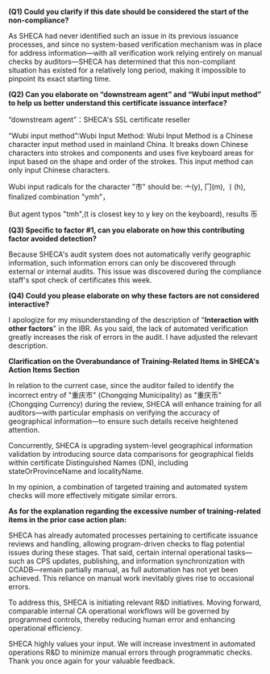 **(Q1) Could you clarify if this date should be considered the start of the non-compliance?**

As SHECA had never identified such an issue in its previous issuance processes, and since no system-based verification mechanism was in place for address information—with all verification work relying entirely on manual checks by auditors—SHECA has determined that this non-compliant situation has existed for a relatively long period, making it impossible to pinpoint its exact starting time.

**(Q2) Can you elaborate on “downstream agent” and “Wubi input method” to help us better understand this certificate issuance interface?**

“downstream agent”：SHECA's SSL certificate reseller

“Wubi input method”:Wubi Input Method: Wubi Input Method is a Chinese character input method used in mainland China. It breaks down Chinese characters into strokes and components and uses five keyboard areas for input based on the shape and order of the strokes. This input method can only input Chinese characters.

Wubi input radicals for the character "市" should be: 亠(y), 冂(m), 丨(h), finalized combination "ymh"，

But agent typos "tmh",(t is closest key to y key on the keyboard), results 币

**(Q3) Specific to factor #1, can you elaborate on how this contributing factor avoided detection?**

Because SHECA's audit system does not automatically verify geographic information, such information errors can only be discovered through external or internal audits. This issue was discovered during the compliance staff's spot check of certificates this week.

**(Q4) Could you please elaborate on why these factors are not considered interactive?**

I apologize for my misunderstanding of the description of "**Interaction with other factors**" in the IBR. As you said, the lack of automated verification greatly increases the risk of errors in the audit. I have adjusted the relevant description.

**Clarification on the Overabundance of Training-Related Items in SHECA's Action Items Section**

In relation to the current case, since the auditor failed to identify the incorrect entry of "重庆市" (Chongqing Municipality) as "重庆币" (Chongqing Currency) during the review, SHECA will enhance training for all auditors—with particular emphasis on verifying the accuracy of geographical information—to ensure such details receive heightened attention.

Concurrently, SHECA is upgrading system-level geographical information validation by introducing source data comparisons for geographical fields within certificate Distinguished Names (DN), including stateOrProvinceName and localityName.

In my opinion, a combination of targeted training and automated system checks will more effectively mitigate similar errors.

**As for the explanation regarding the excessive number of training-related items in the prior case action plan:**

SHECA has already automated processes pertaining to certificate issuance reviews and handling, allowing program-driven checks to flag potential issues during these stages. That said, certain internal operational tasks—such as CPS updates, publishing, and information synchronization with CCADB—remain partially manual, as full automation has not yet been achieved. This reliance on manual work inevitably gives rise to occasional errors.

To address this, SHECA is initiating relevant R&D initiatives. Moving forward, comparable internal CA operational workflows will be governed by programmed controls, thereby reducing human error and enhancing operational efficiency.

SHECA highly values your input. We will increase investment in automated operations R&D to minimize manual errors through programmatic checks. Thank you once again for your valuable feedback.
